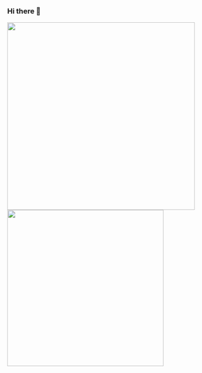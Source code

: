 ### Hi there 👋


<p float="left" align="left">
<a href="https://github.com/cmbaykal">
  <img width="432px" src="https://github-readme-stats.vercel.app/api?username=cmbaykal&show_icons=true&include_all_commits=true&theme=dark&hide_border=true&title_color=e07619&icon_color=ffdc40&text_color=ffffff&bg_color=151515">
 <img width="360px" src = "https://github-readme-stats.vercel.app/api/top-langs/?username=cmbaykal&theme=dark&layout=compact&hide_border=true&hide=css&title_color=e07619&bg_color=151515">
</a>
</p>


<!--
**cmbaykal/cmbaykal** is a ✨ _special_ ✨ repository because its `README.md` (this file) appears on your GitHub profile.

Here are some ideas to get you started:

- 🔭 I’m currently working on ...
- 🌱 I’m currently learning ...
- 👯 I’m looking to collaborate on ...
- 🤔 I’m looking for help with ...
- 💬 Ask me about ...
- 📫 How to reach me: ...
- 😄 Pronouns: ...
- ⚡ Fun fact: ...
-->
